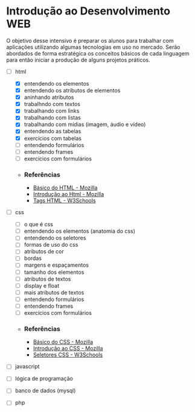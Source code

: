 # Introdução ao Desenvolvimento WEB

O objetivo desse intensivo é preparar os alunos para trabalhar com aplicações utilizando algumas tecnologias em uso no mercado. Serão abordados de forma estratégica os conceitos básicos de cada linguagem para então iniciar a produção de alguns projetos práticos.

- [ ] html
    - [x] entendendo os elementos
    - [x] entendendo os atributos de elementos
    - [x] aninhando atributos
    - [x] trabalhndo com textos
    - [x] trabalhando com links
    - [x] trabalhando com listas
    - [x] trabalhando com mídias (imagem, áudio e vídeo)
    - [x] entendendo as tabelas
    - [x] exercícios com tabelas
    - [ ] entendendo formulários
    - [ ] entendendo frames
    - [ ] exercícios com formulários
    - ### Referências
        - [Básico do HTML - Mozilla](https://developer.mozilla.org/pt-BR/docs/Learn/Getting_started_with_the_web/HTML_basics7)
        - [Introdução ao Html - Mozilla](https://developer.mozilla.org/en-US/docs/Learn/HTML/Introduction_to_HTML)
        - [Tags HTML - W3Schools](https://www.w3schools.com/tags/tag_comment.asp)
- [ ] css
    - [ ] o que é css
    - [ ] entendendo os elementos (anatomia do css)
    - [ ] entendendo os seletores
    - [ ] formas de uso do css
    - [ ] atributos de cor
    - [ ] bordas
    - [ ] margens e espaçamentos
    - [ ] tamanho dos elementos
    - [ ] atributos de textos
    - [ ] display e float
    - [ ] mais atributos de textos
    - [ ] entendendo formulários
    - [ ] entendendo frames
    - [ ] exercícios com formulários
    - ### Referências
        - [Básico do CSS - Mozilla](https://developer.mozilla.org/pt-BR/docs/Learn/Getting_started_with_the_web/CSS_basics)
        - [Introdução ao CSS - Mozilla](https://developer.mozilla.org/pt-BR/docs/Learn/CSS/First_steps)
        - [Seletores CSS - W3Schools](https://www.w3schools.com/cssref/css_selectors.php)
- [ ] javascript
- [ ] lógica de programação
- [ ] banco de dados (mysql)
- [ ] php


